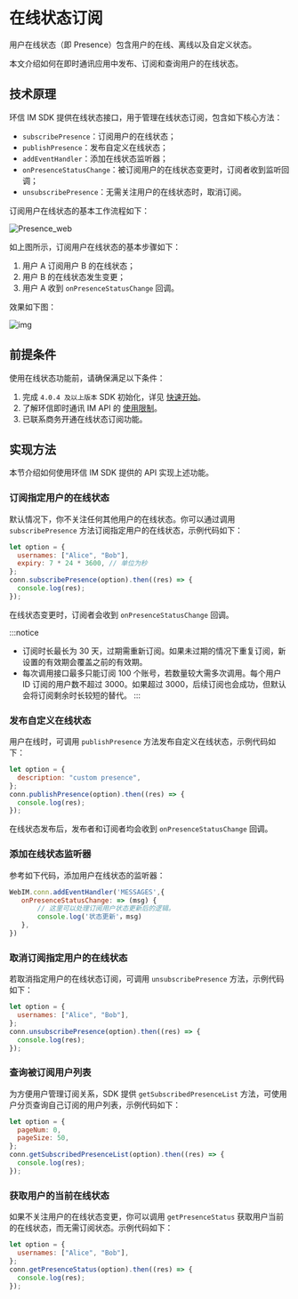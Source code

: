 # 在线状态订阅

<Toc />

用户在线状态（即 Presence）包含用户的在线、离线以及自定义状态。

本文介绍如何在即时通讯应用中发布、订阅和查询用户的在线状态。

## 技术原理

环信 IM SDK 提供在线状态接口，用于管理在线状态订阅，包含如下核心方法：

- `subscribePresence`：订阅用户的在线状态；
- `publishPresence`：发布自定义在线状态；
- `addEventHandler`：添加在线状态监听器；
- `onPresenceStatusChange`：被订阅用户的在线状态变更时，订阅者收到监听回调；
- `unsubscribePresence`：无需关注用户的在线状态时，取消订阅。

订阅用户在线状态的基本工作流程如下：

![Presence_web](/images/ios/presence.png)

如上图所示，订阅用户在线状态的基本步骤如下：

1. 用户 A 订阅用户 B 的在线状态；
2. 用户 B 的在线状态发生变更；
3. 用户 A 收到 `onPresenceStatusChange` 回调。

效果如下图：

![img](/images/web/web_chats_status_setting.png)

## 前提条件

使用在线状态功能前，请确保满足以下条件：

1. 完成 `4.0.4 及以上版本` SDK 初始化，详见 [快速开始](quickstart.html)。
2. 了解环信即时通讯 IM API 的 [使用限制](/product/limitation.html)。
3. 已联系商务开通在线状态订阅功能。

## 实现方法

本节介绍如何使用环信 IM SDK 提供的 API 实现上述功能。

### 订阅指定用户的在线状态

默认情况下，你不关注任何其他用户的在线状态。你可以通过调用 `subscribePresence` 方法订阅指定用户的在线状态，示例代码如下：

```javascript
let option = {
  usernames: ["Alice", "Bob"],
  expiry: 7 * 24 * 3600, // 单位为秒
};
conn.subscribePresence(option).then((res) => {
  console.log(res);
});
```

在线状态变更时，订阅者会收到 `onPresenceStatusChange` 回调。

:::notice

- 订阅时长最长为 30 天，过期需重新订阅。如果未过期的情况下重复订阅，新设置的有效期会覆盖之前的有效期。
- 每次调用接口最多只能订阅 100 个账号，若数量较大需多次调用。每个用户 ID 订阅的用户数不超过 3000。如果超过 3000，后续订阅也会成功，但默认会将订阅剩余时长较短的替代。
  :::

### 发布自定义在线状态

用户在线时，可调用 `publishPresence` 方法发布自定义在线状态，示例代码如下：

```javascript
let option = {
  description: "custom presence",
};
conn.publishPresence(option).then((res) => {
  console.log(res);
});
```

在线状态发布后，发布者和订阅者均会收到 `onPresenceStatusChange` 回调。

### 添加在线状态监听器

参考如下代码，添加用户在线状态的监听器：

```javascript
WebIM.conn.addEventHandler('MESSAGES',{
   onPresenceStatusChange: => (msg) {
       // 这里可以处理订阅用户状态更新后的逻辑。
   	   console.log('状态更新'，msg)
   },
})
```

### 取消订阅指定用户的在线状态

若取消指定用户的在线状态订阅，可调用 `unsubscribePresence` 方法，示例代码如下：

```javascript
let option = {
  usernames: ["Alice", "Bob"],
};
conn.unsubscribePresence(option).then((res) => {
  console.log(res);
});
```

### 查询被订阅用户列表

为方便用户管理订阅关系，SDK 提供 `getSubscribedPresenceList` 方法，可使用户分页查询自己订阅的用户列表，示例代码如下：

```javascript
let option = {
  pageNum: 0,
  pageSize: 50,
};
conn.getSubscribedPresenceList(option).then((res) => {
  console.log(res);
});
```

### 获取用户的当前在线状态

如果不关注用户的在线状态变更，你可以调用 `getPresenceStatus` 获取用户当前的在线状态，而无需订阅状态。示例代码如下：

```javascript
let option = {
  usernames: ["Alice", "Bob"],
};
conn.getPresenceStatus(option).then((res) => {
  console.log(res);
});
```

